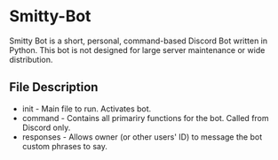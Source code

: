 # Smitty-Bot
Smitty Bot is a short, personal, command-based Discord Bot written in Python. This bot is not designed for large server maintenance or wide distribution.  

## File Description
- init - Main file to run. Activates bot.
- command - Contains all primariry functions for the bot. Called from Discord only.
- responses - Allows owner (or other users' ID) to message the bot custom phrases to say.
